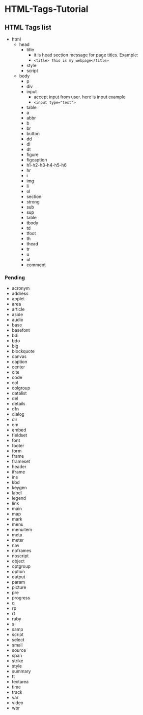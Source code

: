# HTML-Tags-Tutorial

## HTML Tags list
* html
    * head
        * title
            * it is head section message for page titles. Example:
            * `<title> This is my webpage</title>`
        * style
        * script
    * body
        * p
        * div
        * input
            * accept input from user. here is input example
            * `<input type="text">`
        * table
        * a
        * abbr
        * b
        * br
        * button
        * dd
        * dl
        * dt
        * figure
        * figcaption
        * h1-h2-h3-h4-h5-h6
        * hr
        * i
        * img
        * li
        * ol
        * section
        * strong
        * sub
        * sup
        * table
        * tbody
        * td
        * tfoot
        * th
        * thead
        * tr
        * u
        * ul
        * comment
### Pending
* acronym
* address
* applet
* area
* article
* aside
* audio
* base
* basefont
* bdi
* bdo
* big
* blockquote
* canvas
* caption
* center
* cite
* code
* col
* colgroup
* datalist
* del
* details
* dfn
* dialog
* dir
* em
* embed
* fieldset
* font
* footer
* form
* frame
* frameset
* header
* iframe
* ins
* kbd
* keygen
* label
* legend
* link
* main
* map
* mark
* menu
* menuitem
* meta
* meter
* nav
* noframes
* noscript
* object
* optgroup
* option
* output
* param
* picture
* pre
* progress
* q
* rp
* rt
* ruby
* s
* samp
* script
* select
* small
* source
* span
* strike
* style
* summary
* tt
* textarea
* time
* track
* var
* video
* wbr

